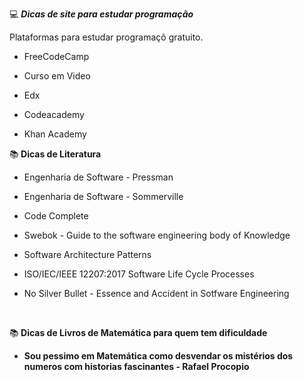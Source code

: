 💻 <b><i> Dicas de site para estudar programação</i> </b>
<br>

Plataformas para estudar programaçõ gratuito.

* FreeCodeCamp

* Curso em Video

* Edx

* Codeacademy

* Khan Academy

📚<b> Dicas de Literatura </b>
<br>

* Engenharia de Software - Pressman

* Engenharia de Software - Sommerville

* Code Complete

* Swebok - Guide to the software engineering body of Knowledge

* Software Architecture Patterns

* ISO/IEC/IEEE 12207:2017 Software Life Cycle Processes

* No Silver Bullet - Essence and Accident in Sotfware Engineering
<br>

📚<b> Dicas de Livros de Matemática para quem tem dificuldade<b>
<br>
* Sou pessimo em Matemática como desvendar os mistérios dos numeros com historias fascinantes - Rafael Procopio
